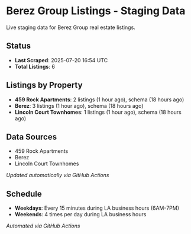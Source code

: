 # Berez Group Listings - Staging Data

Live staging data for Berez Group real estate listings.

## Status

- **Last Scraped**: 2025-07-20 16:54 UTC
- **Total Listings**: 6

## Listings by Property

- **459 Rock Apartments**: 2 listings (1 hour ago), schema (18 hours ago)
- **Berez**: 3 listings (1 hour ago), schema (18 hours ago)
- **Lincoln Court Townhomes**: 1 listings (1 hour ago), schema (18 hours ago)

## Data Sources

- 459 Rock Apartments
- Berez
- Lincoln Court Townhomes

*Updated automatically via GitHub Actions*

## Schedule

- **Weekdays**: Every 15 minutes during LA business hours (6AM-7PM)
- **Weekends**: 4 times per day during LA business hours

*Automated via GitHub Actions*
